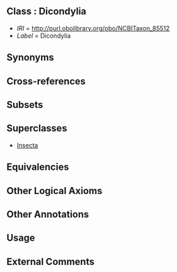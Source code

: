 
## Class : Dicondylia

 * *IRI* = http://purl.obolibrary.org/obo/NCBITaxon_85512
 * *Label* = Dicondylia

## Synonyms


## Cross-references


## Subsets


## Superclasses

 * [Insecta](../../NCBITaxon/57/NCBITaxon_50557.md)

## Equivalencies


## Other Logical Axioms


## Other Annotations


## Usage


## External Comments

